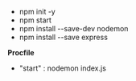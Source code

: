 
- npm init -y
- npm start
- npm install --save-dev nodemon
- npm install --save express

**Procfile**
- "start" : nodemon index.js
